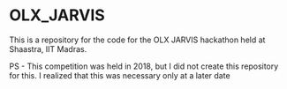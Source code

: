 # OLX_JARVIS
This is a repository for the code for the OLX JARVIS hackathon held at Shaastra, IIT Madras.

PS - This competition was held in 2018, but I did not create this repository for this. I realized that this was necessary only at a later date
